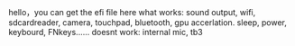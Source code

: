 hello，you can get the efi file here
what works: sound output, wifi, sdcardreader, camera, touchpad, bluetooth, gpu accerlation. sleep, power, keybourd, FNkeys......
doesnt work: internal mic, tb3
